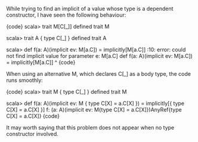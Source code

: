 While trying to find an implicit of a value whose type is a dependent constructor, I have seen the following behaviour:

{code}
scala> trait M[C[_]]
defined trait M

scala> trait A { type C[_] }
defined trait A

scala> def f(a: A)(implicit ev: M[a.C]) = implicitly[M[a.C]]
<console>:10: error: could not find implicit value for parameter e: M[a.C]
       def f(a: A)(implicit ev: M[a.C]) = implicitly[M[a.C]]
                                                    ^
{code}

When using an alternative M, which declares C[_] as a body type, the code runs smoothly:

{code}
scala> trait M { type C[_] }
defined trait M

scala> def f(a: A)(implicit ev: M { type C[X] = a.C[X] }) = implicitly[{ type C[X] = a.C[X] }]
f: (a: A)(implicit ev: M{type C[X] = a.C[X]})AnyRef{type C[X] = a.C[X]}
{code}

It may worth saying that this problem does not appear when no type constructor involved.

